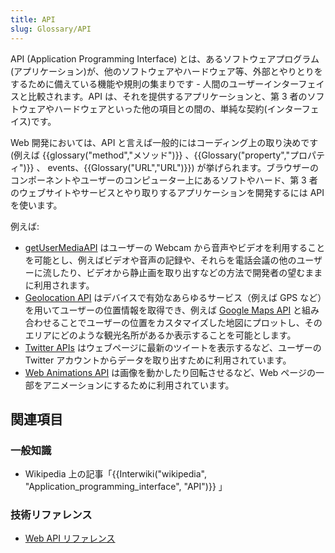 ```yaml
---
title: API
slug: Glossary/API
---
```

API (Application Programming Interface) とは、あるソフトウェアプログラム(アプリケーション)が、他のソフトウェアやハードウェア等、外部とやりとりをするために備えている機能や規則の集まりです - 人間のユーザーインターフェイスと比較されます。API は、それを提供するアプリケーションと、第 3 者のソフトウェアやハードウェアといった他の項目との間の、単純な契約(インターフェイス)です。

Web 開発においては、API と言えば一般的にはコーディング上の取り決めです (例えば {{glossary("method","メソッド")}} 、{{Glossary("property","プロパティ")}} 、 events、{{Glossary("URL","URL")}}) が挙げられます。ブラウザーのコンポーネントやユーザーのコンピューター上にあるソフトやハード、第 3 者のウェブサイトやサービスとやり取りするアプリケーションを開発するには API を使います。

例えば:

- [getUserMediaAPI](/ja/docs/Web/API/Navigator/getUserMedia) はユーザーの Webcam から音声やビデオを利用することを可能とし、例えばビデオや音声の記録や、それらを電話会議の他のユーザーに流したり、ビデオから静止画を取り出すなどの方法で開発者の望むままに利用されます。
- [Geolocation API](/ja/docs/Web/API/Geolocation) はデバイスで有効なあらゆるサービス（例えば GPS など）を用いてユーザーの位置情報を取得でき、例えば [Google Maps API](https://developers.google.com/maps/) と組み合わせることでユーザーの位置をカスタマイズした地図にプロットし、そのエリアにどのような観光名所があるか表示することを可能とします。
- [Twitter APIs](https://dev.twitter.com/overview/api) はウェブページに最新のツイートを表示するなど、ユーザーの Twitter アカウントからデータを取り出すために利用されています。
- [Web Animations API](/ja/docs/Web/API/Web_Animations_API) は画像を動かしたり回転させるなど、Web ページの一部をアニメーションにするために利用されています。

## 関連項目

### 一般知識

- Wikipedia 上の記事「{{Interwiki("wikipedia", "Application_programming_interface", "API")}} 」

### 技術リファレンス

- [Web API リファレンス](/ja/docs/Web/API)
